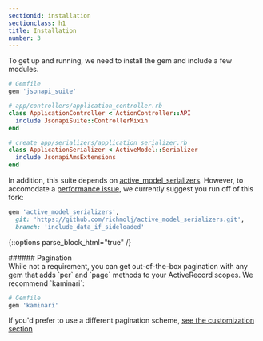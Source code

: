 ```yaml
---
sectionid: installation
sectionclass: h1
title: Installation
number: 3
---
```


To get up and running, we need to install the gem and include a few
modules.

```ruby
# Gemfile
gem 'jsonapi_suite'

# app/controllers/application_controller.rb
class ApplicationController < ActionController::API
  include JsonapiSuite::ControllerMixin
end

# create app/serializers/application_serializer.rb
class ApplicationSerializer < ActiveModel::Serializer
  include JsonapiAmsExtensions
end
```

In addition, this suite depends on [active_model_serializers](github.com/rails-api/active_model_serializers). However, to accomodate a [performance issue](https://github.com/rails-api/active_model_serializers/pull/1931), we currently suggest you run off of this fork:

```ruby
gem 'active_model_serializers',
  git: 'https://github.com/richmolj/active_model_serializers.git',
  branch: 'include_data_if_sideloaded'
```

{::options parse_block_html="true" /}
<div class='note info'>
###### Pagination
  <div class='note-content'>
  While not a requirement, you can get out-of-the-box pagination with any gem that adds `per` and `page` methods to your ActiveRecord scopes. We recommend `kaminari`:

```ruby
# Gemfile
gem 'kaminari'
```

  If you'd prefer to use a different pagination scheme, [see the
  customization section](#without-kaminari)
  </div>
</div>
<div style="height: 20rem;" />
